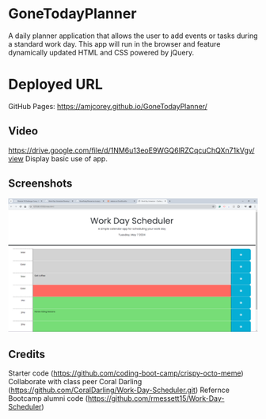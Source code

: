 # GoneTodayPlanner
 A daily planner application that allows the user to add events or tasks during a standard work day. This app will run in the browser and feature dynamically updated HTML and CSS powered by jQuery.

 # Deployed URL
 GitHub Pages: https://amjcorey.github.io/GoneTodayPlanner/

 ## Video
https://drive.google.com/file/d/1NM6u13eoE9WGQ6lRZCqcuChQXn71kVgv/view
Display basic use of app.

## Screenshots
![](img\work-day-scheduler.png)

## Credits
Starter code (https://github.com/coding-boot-camp/crispy-octo-meme)
Collaborate with class peer Coral Darling (https://github.com/CoralDarling/Work-Day-Scheduler.git)
Refernce Bootcamp alumni code (https://github.com/rmessett15/Work-Day-Scheduler)
